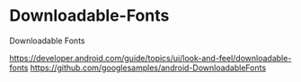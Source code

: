 # Downloadable-Fonts
Downloadable Fonts

https://developer.android.com/guide/topics/ui/look-and-feel/downloadable-fonts
https://github.com/googlesamples/android-DownloadableFonts
